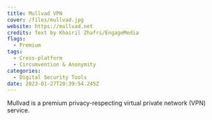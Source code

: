 ```yaml
---
title: Mullvad VPN
cover: /files/mullvad.jpg
website: https://mullvad.net
credits: Text by Khairil Zhafri/EngageMedia
flags:
  - Premium
tags:
  - Cross-platform
  - Circumvention & Anonymity
categories:
  - Digital Security Tools
date: 2023-01-27T20:39:54.245Z
---
```

Mullvad is a premium privacy-respecting virtual private network (VPN) service.
